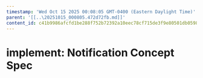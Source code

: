 ```yaml
---
timestamp: 'Wed Oct 15 2025 00:08:05 GMT-0400 (Eastern Daylight Time)'
parent: '[[..\20251015_000805.472d72fb.md]]'
content_id: c41b9986afcfd1be288f752b72392a10eec78cf715de3f9e80501db05989f8c2
---
```


# implement: Notification Concept Spec
